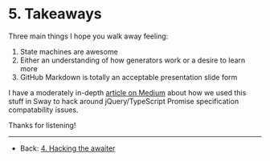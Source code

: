 # 5. Takeaways

Three main things I hope you walk away feeling:

1. State machines are awesome
2. Either an understanding of how generators work or a desire to learn more
3. GitHub Markdown is totally an acceptable presentation slide form

I have a moderately in-depth [article on Medium](https://medium.com/@joshuakgoldberg/hacking-typescripts-async-await-awaiter-for-jquery-2-s-promises-60612e293c4b) about how we used this stuff in Sway to hack around jQuery/TypeScript Promise specification compatability issues.

Thanks for listening!

---

* Back: [4. Hacking the awaiter](./4.%20Hacking%20the%20awaiter.md)
